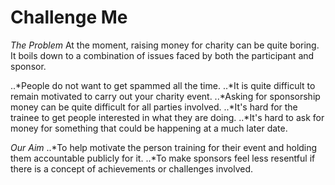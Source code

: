 # Challenge Me

*The Problem*
At the moment, raising money for charity can be quite boring. It boils down to a combination of issues faced by both the participant and sponsor.

..*People do not want to get spammed all the time.
..*It is quite difficult to remain motivated to carry out your charity event.
..*Asking for sponsorship money can be quite difficult for all parties involved.
..*It's hard for the trainee to get people interested in what they are doing.
..*It's hard to ask for money for something that could be happening at a much later date. 

*Our Aim*
..*To help motivate the person training for their event and holding them accountable publicly for it.
..*To make sponsors feel less resentful if there is a concept of achievements or challenges involved.


